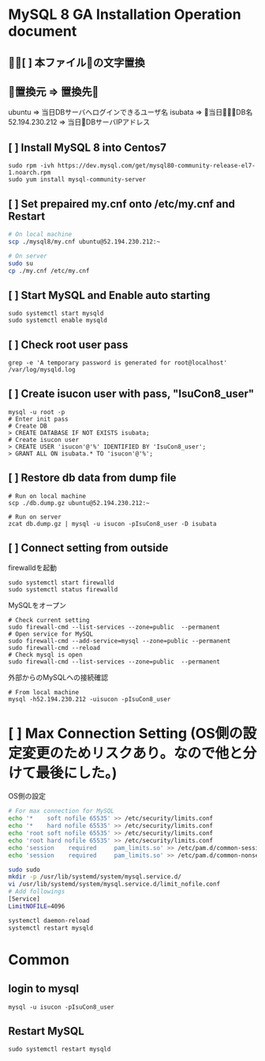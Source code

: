 # MySQL 8 GA Installation Operation document

## [ ] 本ファイルの文字置換

置換元 => 置換先
----------------
ubuntu => 当日DBサーバへログインできるユーザ名
isubata => 当日DB名
52.194.230.212 => 当日DBサーバIPアドレス

## [ ] Install MySQL 8 into Centos7 

```
sudo rpm -ivh https://dev.mysql.com/get/mysql80-community-release-el7-1.noarch.rpm
sudo yum install mysql-community-server
```

## [ ] Set prepaired my.cnf onto /etc/my.cnf and Restart

```bash
# On local machine
scp ./mysql8/my.cnf ubuntu@52.194.230.212:~
```

```bash
# On server
sudo su
cp ./my.cnf /etc/my.cnf
```

## [ ] Start MySQL and Enable auto starting

```
sudo systemctl start mysqld
sudo systemctl enable mysqld
```

## [ ] Check root user pass

```
grep -e 'A temporary password is generated for root@localhost' /var/log/mysqld.log
```

## [ ] Create isucon user with pass, "IsuCon8_user"

```
mysql -u root -p
# Enter init pass
# Create DB
> CREATE DATABASE IF NOT EXISTS isubata;
# Create isucon user
> CREATE USER 'isucon'@'%' IDENTIFIED BY 'IsuCon8_user';
> GRANT ALL ON isubata.* TO 'isucon'@'%';
```

## [ ] Restore db data from dump file

```
# Run on local machine
scp ./db.dump.gz ubuntu@52.194.230.212:~
```

```
# Run on server
zcat db.dump.gz | mysql -u isucon -pIsuCon8_user -D isubata
```

## [ ] Connect setting from outside

firewalldを起動

```
sudo systemctl start firewalld
sudo systemctl status firewalld
```

MySQLをオープン

```
# Check current setting
sudo firewall-cmd --list-services --zone=public  --permanent
# Open service for MySQL
sudo firewall-cmd --add-service=mysql --zone=public --permanent
sudo firewall-cmd --reload
# Check mysql is open
sudo firewall-cmd --list-services --zone=public  --permanent
```

外部からのMySQLへの接続確認 

```
# From local machine
mysql -h52.194.230.212 -uisucon -pIsuCon8_user
```

# [ ] Max Connection Setting (OS側の設定変更のためリスクあり。なので他と分けて最後にした。)

OS側の設定

```bash
# For max connection for MySQL
echo '*    soft nofile 65535' >> /etc/security/limits.conf
echo '*    hard nofile 65535' >> /etc/security/limits.conf
echo 'root soft nofile 65535' >> /etc/security/limits.conf
echo 'root hard nofile 65535' >> /etc/security/limits.conf
echo 'session    required     pam_limits.so' >> /etc/pam.d/common-session
echo 'session    required     pam_limits.so' >> /etc/pam.d/common-nonsession
```

```bash
sudo sudo
mkdir -p /usr/lib/systemd/system/mysql.service.d/
vi /usr/lib/systemd/system/mysql.service.d/limit_nofile.conf
# Add followings
[Service]
LimitNOFILE=4096
```

```bash
systemctl daemon-reload
systemctl restart mysqld
```

# Common

## login to mysql

```
mysql -u isucon -pIsuCon8_user
```

## Restart MySQL

```
sudo systemctl restart mysqld
```